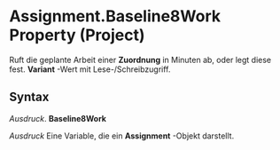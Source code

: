 
# Assignment.Baseline8Work Property (Project)

Ruft die geplante Arbeit einer  **Zuordnung** in Minuten ab, oder legt diese fest. **Variant** -Wert mit Lese-/Schreibzugriff.


## Syntax

 _Ausdruck_. **Baseline8Work**

 _Ausdruck_ Eine Variable, die ein **Assignment** -Objekt darstellt.

